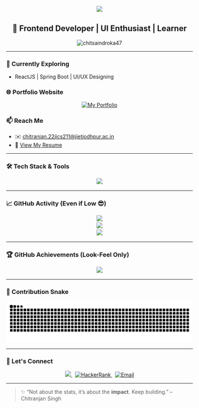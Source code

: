 <!-- Waving Gradient Header -->
<p align="center">
  <img src="https://capsule-render.vercel.app/api?type=waving&color=0ff0fc,0f8cff&height=200&section=header&text=Hi%20👋%20I'm%20Chitranjan%20Singh&fontSize=35&fontColor=ffffff" />
</p>

<h2 align="center">🚀 Frontend Developer | UI Enthusiast | Learner</h2>

<p align="center">
  <img src="https://komarev.com/ghpvc/?username=chitsaindroka47&label=Profile+Views&color=0e75b6&style=flat" alt="chitsaindroka47" />
</p>

---

### 🧠 Currently Exploring
- ReactJS | Spring Boot | UI/UX Designing

### 🌐 Portfolio Website
<p align="center">
  <a href="https://chitranjansinghportfolio.my.canva.site/" target="_blank">
    <img src="https://github.com/chitsaindroka47/chitsaindroka47/assets/your-image.png" alt="My Portfolio" width="300" />
  </a>
</p>


### 📫 Reach Me
- ✉️ chitranjan.22jics211@jietjodhpur.ac.in  
- 📄 [View My Resume](https://drive.google.com/file/d/1o0ByA_tMP5wGngubpmWC9hToPuV2QvEX/view?usp=sharing)

---

### 🛠️ Tech Stack & Tools

<p align="center">
  <img src="https://skillicons.dev/icons?i=html,css,js,react,redux,bootstrap,nodejs,java,mysql,spring,git,figma,photoshop,tensorflow" />
</p>

---

### 📈 GitHub Activity (Even if Low 😎)

<p align="center">
  <img src="https://github-readme-stats.vercel.app/api?username=chitsaindroka47&show_icons=true&theme=tokyonight" />
  <br />
  <img src="https://github-readme-streak-stats.herokuapp.com/?user=chitsaindroka47&theme=tokyonight" />
  <br />
  <img src="https://github-readme-stats.vercel.app/api/top-langs/?username=chitsaindroka47&layout=compact&theme=tokyonight" />
</p>

---

### 🏆 GitHub Achievements (Look-Feel Only)

<p align="center">
  <img src="https://github-profile-trophy.vercel.app/?username=chitsaindroka47&theme=radical&no-frame=true&column=6" />
</p>

---

### 🐍 Contribution Snake

<p align="center">
  <img src="https://github.com/chitsaindroka47/chitsaindroka47/blob/output/github-contribution-grid-snake.svg" />
</p>

---

### 🤝 Let's Connect

<p align="center">
  <a href="https://linkedin.com/in/chitranjan_singh_khichi" target="_blank">
    <img src="https://cdn.jsdelivr.net/gh/devicons/devicon/icons/linkedin/linkedin-original.svg" width="30" />
  </a>
  &nbsp;
 <a href="https://www.hackerrank.com/chitranjan2347" target="_blank">
  <img src="https://cdn-icons-png.flaticon.com/512/2111/2111370.png" alt="HackerRank" width="30" />
</a>
 &nbsp;
  <a href="mailto:chitranjan.22jics211@jietjodhpur.ac.in" target="_blank">
    <img src="https://cdn-icons-png.flaticon.com/512/732/732200.png" alt="Email" width="30" />
  </a>
</p>

---

> ✨ “Not about the stats, it’s about the **impact**. Keep building.” – Chitranjan Singh
